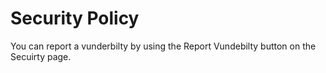 # Security Policy

You can report a vunderbilty by using the Report Vundebilty button on the Secuirty page.
